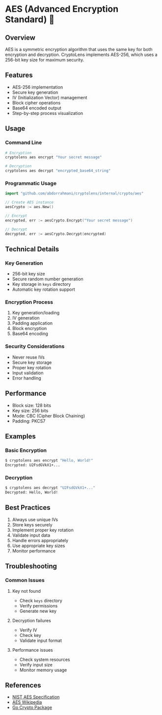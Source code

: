 # AES (Advanced Encryption Standard) 🔐

## Overview
AES is a symmetric encryption algorithm that uses the same key for both encryption and decryption. CryptoLens implements AES-256, which uses a 256-bit key size for maximum security.

## Features
- AES-256 implementation
- Secure key generation
- IV (Initialization Vector) management
- Block cipher operations
- Base64 encoded output
- Step-by-step process visualization

## Usage

### Command Line
```bash
# Encryption
cryptolens aes encrypt "Your secret message"

# Decryption
cryptolens aes decrypt "encrypted_base64_string"
```

### Programmatic Usage
```go
import "github.com/abdorrahmani/cryptolens/internal/crypto/aes"

// Create AES instance
aesCrypto := aes.New()

// Encrypt
encrypted, err := aesCrypto.Encrypt("Your secret message")

// Decrypt
decrypted, err := aesCrypto.Decrypt(encrypted)
```

## Technical Details

### Key Generation
- 256-bit key size
- Secure random number generation
- Key storage in `keys` directory
- Automatic key rotation support

### Encryption Process
1. Key generation/loading
2. IV generation
3. Padding application
4. Block encryption
5. Base64 encoding

### Security Considerations
- Never reuse IVs
- Secure key storage
- Proper key rotation
- Input validation
- Error handling

## Performance
- Block size: 128 bits
- Key size: 256 bits
- Mode: CBC (Cipher Block Chaining)
- Padding: PKCS7

## Examples

### Basic Encryption
```bash
$ cryptolens aes encrypt "Hello, World!"
Encrypted: U2FsdGVkX1+...
```

### Decryption
```bash
$ cryptolens aes decrypt "U2FsdGVkX1+..."
Decrypted: Hello, World!
```

## Best Practices
1. Always use unique IVs
2. Store keys securely
3. Implement proper key rotation
4. Validate input data
5. Handle errors appropriately
6. Use appropriate key sizes
7. Monitor performance

## Troubleshooting

### Common Issues
1. Key not found
   - Check `keys` directory
   - Verify permissions
   - Generate new key

2. Decryption failures
   - Verify IV
   - Check key
   - Validate input format

3. Performance issues
   - Check system resources
   - Verify input size
   - Monitor memory usage

## References
- [NIST AES Specification](https://nvlpubs.nist.gov/nistpubs/FIPS/NIST.FIPS.197.pdf)
- [AES Wikipedia](https://en.wikipedia.org/wiki/Advanced_Encryption_Standard)
- [Go Crypto Package](https://pkg.go.dev/crypto/aes) 